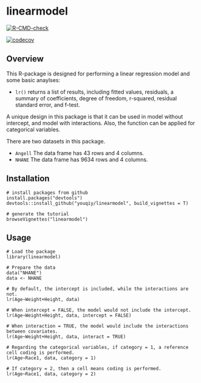 # linearmodel

<!-- badges: start -->
[![R-CMD-check](https://github.com/youqiy/linearmodel/workflows/R-CMD-check/badge.svg)](https://github.com/youqiy/linearmodel/actions)
<!-- badges: end -->

<!-- badges: start -->
[![codecov](https://codecov.io/gh/youqiy/linearmodel/branch/main/graph/badge.svg?token=7MSQX0TW9U)](https://codecov.io/gh/youqiy/linearmodel)
<!-- badges: end -->

## Overview
This R-package is designed for performing a linear regression model and some
basic anaylses:

* `lr()` returns a list of results, including fitted values, residuals, a
summary of coefficients, degree of freedom, r-squared, residual standard error,
and f-test.

A unique design in this package is that it can be used in model without 
intercept, and model with interactions. Also, the function can be applied for categorical variables.

There are two datasets in this package.

* `Angell` The data frame has 43 rows and 4 columns.
* `NHANE` The data frame has 9634 rows and 4 columns.

## Installation
```
# install packages from github
install.packages("devtools")
devtools::install_github("youqiy/linearmodel", build_vignettes = T)

# generate the tutorial
browseVignettes("linearmodel") 
```

## Usage
```
# Load the package
library(linearmodel)

# Prepare the data
data("NHANE")
data <- NHANE

# By default, the intercept is included, while the interactions are not.
lr(Age~Weight+Height, data)

# When intercept = FALSE, the model would not include the intercept.
lr(Age~Weight+Height, data, intercept = FALSE)

# When interaction = TRUE, the model would include the interactions between covariates.
lr(Age~Weight+Height, data, interact = TRUE)

# Regarding the categorical variables, if category = 1, a reference cell coding is performed.
lr(Age~Race1, data, category = 1)

# If category = 2, then a cell means coding is performed.
lr(Age~Race1, data, category = 2)
```
